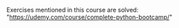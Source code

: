 Exercises mentioned in this course are solved:
"https://udemy.com/course/complete-python-bootcamp/"

